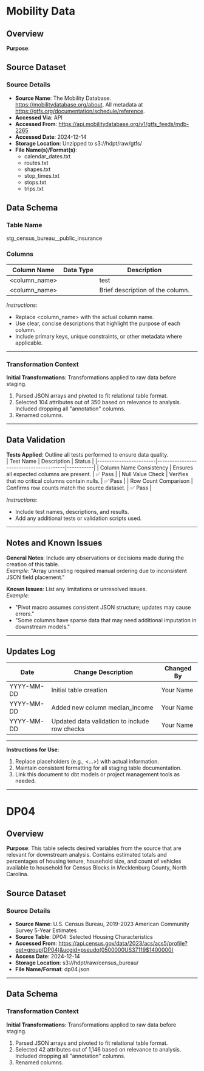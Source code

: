 # Mobility Data
## Overview
**Purpose**:

## Source Dataset
### Source Details
- **Source Name**: The Mobility Database. https://mobilitydatabase.org/about. All metadata at https://gtfs.org/documentation/schedule/reference.
- **Accessed Via**: API
- **Accessed From**: https://api.mobilitydatabase.org/v1/gtfs_feeds/mdb-2265  
- **Accessed Date**: 2024-12-14   
- **Storage Location**: Unzipped to s3://hdpt/raw/gtfs/
- **File Name(s)/Format(s)**:
    - calendar_dates.txt
    - routes.txt
    - shapes.txt
    - stop_times.txt
    - stops.txt
    - trips.txt

## Data Schema         <!-- I believe this is in the yml, but maybe I want to use this source as docs source? -->
### Table Name
stg_census_bureau__public_insurance

### Columns
| Column Name       | Data Type  | Description                        |
|-------------------|------------|------------------------------------|
| <column_name>   | <type>   | test |
| <column_name>   | <type>   | Brief description of the column.  |

_Instructions_:  
- Replace <column_name> with the actual column name.  
- Use clear, concise descriptions that highlight the purpose of each column.  
- Include primary keys, unique constraints, or other metadata where applicable.

---
### Transformation Context
**Initial Transformations**: Transformations applied to raw data before staging.
1. Parsed JSON arrays and pivoted to fit relational table format.
2. Selected 104 attributes out of 350 based on relevance to analysis. Included dropping all "annotation" columns.
3. Renamed columns.
---

## Data Validation
**Tests Applied**: Outline all tests performed to ensure data quality.  
| Test Name              | Description                            | Status    |
|------------------------|----------------------------------------|-----------|
| Column Name Consistency | Ensures all expected columns are present. | ✅ Pass  |
| Null Value Check        | Verifies that no critical columns contain nulls. | ✅ Pass  |
| Row Count Comparison    | Confirms row counts match the source dataset. | ✅ Pass  |

_Instructions_:  
- Include test names, descriptions, and results.  
- Add any additional tests or validation scripts used.  

---

## Notes and Known Issues
**General Notes**: Include any observations or decisions made during the creation of this table.  
_Example_: "Array unnesting required manual ordering due to inconsistent JSON field placement."  

**Known Issues**: List any limitations or unresolved issues.  
_Example_:  
- "Pivot macro assumes consistent JSON structure; updates may cause errors."  
- "Some columns have sparse data that may need additional imputation in downstream models."  

---

## Updates Log
| Date       | Change Description                             | Changed By    |
|------------|-----------------------------------------------|---------------|
| YYYY-MM-DD | Initial table creation                        | Your Name     |
| YYYY-MM-DD | Added new column median_income              | Your Name     |
| YYYY-MM-DD | Updated data validation to include row checks | Your Name     |

---

**Instructions for Use**:  
1. Replace placeholders (e.g., <...>) with actual information.  
2. Maintain consistent formatting for all staging table documentation.  
3. Link this document to dbt models or project management tools as needed.


---
# DP04
## Overview
**Purpose**: This table selects desired variables from the source that are relevant for downstream analysis. Contains estimated totals and percentages of housing tenure, household size, and count of vehicles available to household for Census Blocks in Mecklenburg County, North Carolina.

## Source Dataset
### Source Details
- **Source Name**: U.S. Census Bureau, 2019-2023 American Community Survey 5-Year Estimates
- **Source Table**: DP04: Selected Housing Characteristics  
- **Accessed From**: https://api.census.gov/data/2023/acs/acs5/profile?get=group(DP04)&ucgid=pseudo(0500000US37119$1400000)
- **Access Date**: 2024-12-14   
- **Storage Location**: s3://hdpt/raw/census_bureau/
- **File Name/Format**: dp04.json   
---
## Data Schema
### Transformation Context
**Initial Transformations**: Transformations applied to raw data before staging.
1. Parsed JSON arrays and pivoted to fit relational table format.
2. Selected 42 attributes out of 1,146 based on relevance to analysis. Included dropping all "annotation" columns.
3. Renamed columns.
